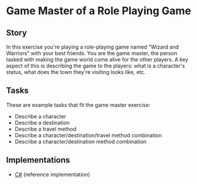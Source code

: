 # Game Master of a Role Playing Game

## Story

In this exercise you're playing a role-playing game named "Wizard and Warriors" with your best friends. You are the game master, the person tasked with making the game world come alive for the other players. A key aspect of this is describing the game to the players: what is a character's status, what does the town they're visiting looks like, etc.

## Tasks

These are example tasks that fit the game master exercise:

- Describe a character
- Describe a destination
- Describe a travel method
- Describe a character/destination/travel method combination
- Describe a character/destination method combination

## Implementations

- [C#][implementation-csharp] (reference implementation)

[implementation-csharp]: ../../languages/csharp/exercises/concept/method-overloading/.docs/instructions.md
